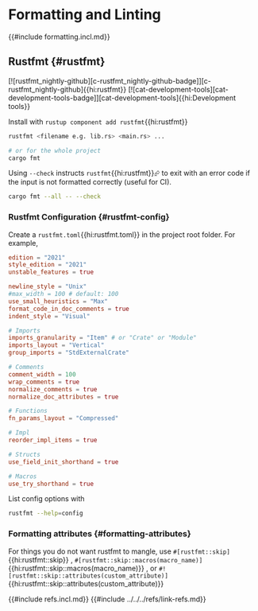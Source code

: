 # Formatting and Linting

{{#include formatting.incl.md}}

## Rustfmt {#rustfmt}

[![rustfmt_nightly-github][c-rustfmt_nightly-github-badge]][c-rustfmt_nightly-github]{{hi:rustfmt}}  [![cat-development-tools][cat-development-tools-badge]][cat-development-tools]{{hi:Development tools}}

Install with `rustup component add rustfmt`{{hi:rustfmt}}

```sh
rustfmt <filename e.g. lib.rs> <main.rs> ...

# or for the whole project
cargo fmt
```

Using `--check` instructs `rustfmt`{{hi:rustfmt}}⮳ to exit with an error code if the input is not formatted correctly (useful for CI).

```sh
cargo fmt --all -- --check
```

### Rustfmt Configuration {#rustfmt-config}

Create a `rustfmt.toml`{{hi:rustfmt.toml}} in the project root folder.
For example,

```toml
edition = "2021"
style_edition = "2021"
unstable_features = true

newline_style = "Unix"
#max_width = 100 # default: 100
use_small_heuristics = "Max"
format_code_in_doc_comments = true
indent_style = "Visual"

# Imports
imports_granularity = "Item" # or "Crate" or "Module"
imports_layout = "Vertical"
group_imports = "StdExternalCrate"

# Comments
comment_width = 100
wrap_comments = true
normalize_comments = true
normalize_doc_attributes = true

# Functions
fn_params_layout = "Compressed"

# Impl
reorder_impl_items = true

# Structs
use_field_init_shorthand = true

# Macros
use_try_shorthand = true
```

List config options with

```sh
rustfmt --help=config
```

### Formatting attributes {#formatting-attributes}

For things you do not want rustfmt to mangle, use `#[rustfmt::skip]`{{hi:rustfmt::skip}} , `#[rustfmt::skip::macros(macro_name)]`{{hi:rustfmt::skip::macros(macro_name)}} , or `#![rustfmt::skip::attributes(custom_attribute)]`{{hi:rustfmt::skip::attributes(custom_attribute)}}

{{#include refs.incl.md}}
{{#include ../../../refs/link-refs.md}}

<div class="hidden">
</div>
